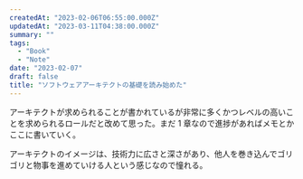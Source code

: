 ```yaml
---
createdAt: "2023-02-06T06:55:00.000Z"
updatedAt: "2023-03-11T04:38:00.000Z"
summary: ""
tags:
  - "Book"
  - "Note"
date: "2023-02-07"
draft: false
title: "ソフトウェアアーキテクトの基礎を読み始めた"
---
```


アーキテクトが求められることが書かれているが非常に多くかつレベルの高いことを求められるロールだと改めて思った。まだ 1 章なので進捗があればメモとかここに書いていく。

アーキテクトのイメージは、技術力に広さと深さがあり、他人を巻き込んでゴリゴリと物事を進めていける人という感じなので憧れる。
